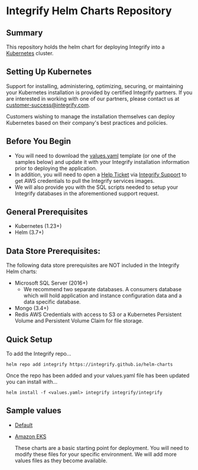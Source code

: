# Integrify Helm Charts Repository

## Summary
This repository holds the helm chart for deploying Integrify into a [Kubernetes](https://kubernetes.io) cluster. 

## Setting Up Kubernetes
Support for installing, administering, optimizing, securing, or maintaining your Kubernetes installation is provided by certified Integrify partners. If you are interested in working with one of our partners, please contact us at customer-success@integrify.com. 

Customers wishing to manage the installation themselves can deploy Kubernetes based on their company's best practices and policies.

## Before You Begin
- You will need to download the [values.yaml](values.yaml) template (or one of the samples below) and update it with your Integrify installation information prior to deploying the application.
- In addition, you will need to open a [Help Ticket](https://support.integrify.com/workflow/actions/request/entry/246) via [Integrify Support](https://support.integrify.com) to get AWS credentials to pull the Integrify services images. 
- We will also provide you with the SQL scripts needed to setup your Integrify databases in the aforementioned support request.

## General Prerequisites

- Kubernetes (1.23+)
- Helm (3.7+)

## Data Store Prerequisites:
The following data store prerequisites are NOT included in the Integrify Helm charts: 

- Microsoft SQL Server (2016+)
  - We recommend two separate databases. A consumers database which will hold application and instance configuration data and a data specific database.
- Mongo (3.4+)
- Redis
  AWS Credentials with access to S3 or a Kubernetes Persistent Volume and Persistent Volume Claim for file storage.

## Quick Setup

To add the Integrify repo...
```
helm repo add integrify https://integrify.github.io/helm-charts
```

Once the repo has been added and your values.yaml file has been updated you can install with...
```
helm install -f <values.yaml> integrify integrify/integrify
```



## Sample values

* [Default](values.yaml) 
* [Amazon EKS](values-eks.yaml)
  
  These charts are a basic starting point for deployment. You will need to modify these files for your specific environment. We will add more values files as they become available.


